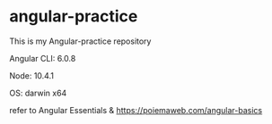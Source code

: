 # angular-practice

This is my Angular-practice repository

Angular CLI: 6.0.8

Node: 10.4.1

OS: darwin x64

refer to Angular Essentials & https://poiemaweb.com/angular-basics